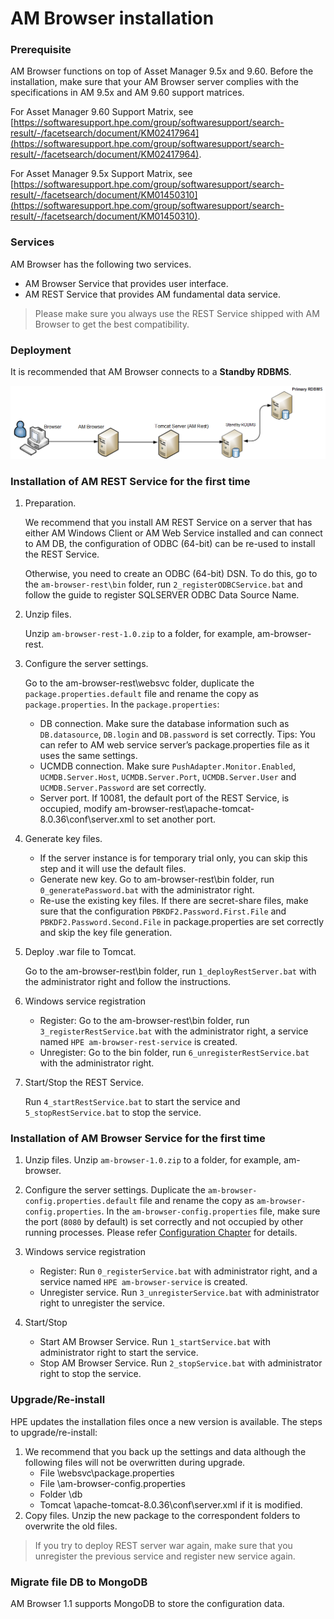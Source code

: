 # AM Browser installation

### Prerequisite

AM Browser functions on top of Asset Manager 9.5x and 9.60. Before the installation, make sure that your AM Browser server complies with the specifications in AM 9.5x and AM 9.60 support matrices. 

For Asset Manager 9.60 Support Matrix, see [https://softwaresupport.hpe.com/group/softwaresupport/search-result/-/facetsearch/document/KM02417964](https://softwaresupport.hpe.com/group/softwaresupport/search-result/-/facetsearch/document/KM02417964).

For Asset Manager 9.5x Support Matrix, see [https://softwaresupport.hpe.com/group/softwaresupport/search-result/-/facetsearch/document/KM01450310](https://softwaresupport.hpe.com/group/softwaresupport/search-result/-/facetsearch/document/KM01450310).

### Services

AM Browser has the following two services.

- AM Browser Service that provides user interface.
- AM REST Service that provides AM fundamental data service.

> Please make sure you always use the REST Service shipped with AM Browser to get the best compatibility.

### Deployment

It is recommended that AM Browser connects to a **Standby RDBMS**.

![Deploy diagram](img/AMB_1.0_Standalone.png)


### Installation of AM REST Service for the first time

1. Preparation. 

    We recommend that you install AM REST Service on a server that has either AM Windows Client or AM Web Service installed and can connect to AM DB, the configuration of ODBC (64-bit) can be re-used to install the REST Service.

    Otherwise, you need to create an ODBC (64-bit) DSN. To do this, go to the `am-browser-rest\bin` folder, run `2_registerODBCService.bat` and follow the guide to register SQLSERVER ODBC Data Source Name.


1. Unzip files. 

    Unzip `am-browser-rest-1.0.zip` to a folder, for example, am-browser-rest.

1. Configure the server settings. 

    Go to the am-browser-rest\websvc folder, duplicate the `package.properties.default` file and rename the copy as `package.properties`. In the `package.properties`:

    - DB connection. Make sure the database information such as `DB.datasource`, `DB.login` and `DB.password` is set correctly. Tips: You can refer to AM web service server’s package.properties file as it uses the same settings.
    - UCMDB connection. Make sure `PushAdapter.Monitor.Enabled`, `UCMDB.Server.Host`, `UCMDB.Server.Port`, `UCMDB.Server.User` and `UCMDB.Server.Password` are set correctly.
    - Server port. If 10081, the default port of the REST Service, is occupied, modify am-browser-rest\apache-tomcat-8.0.36\conf\server.xml to set another port.

1. Generate key files.
    
    - If the server instance is for temporary trial only, you can skip this step and it will use the default files.
    - Generate new key. Go to am-browser-rest\bin folder, run `0_generatePassword.bat` with the administrator right.
    - Re-use the existing key files. If there are secret-share files, make sure that the configuration `PBKDF2.Password.First.File` and `PBKDF2.Password.Second.File` in package.properties are set correctly and skip the key file generation.

1. Deploy .war file to Tomcat. 

    Go to the am-browser-rest\bin folder, run `1_deployRestServer.bat` with the administrator right and follow the instructions.

1. Windows service registration

    - Register: Go to the am-browser-rest\bin folder, run `3_registerRestService.bat` with the administrator right, a service named `HPE am-browser-rest-service` is created.
    - Unregister: Go to the bin folder, run `6_unregisterRestService.bat` with the administrator right.

1. Start/Stop the REST Service. 

    Run `4_startRestService.bat` to start the service and `5_stopRestService.bat` to stop the service.


### Installation of AM Browser Service for the first time

1. Unzip files. Unzip `am-browser-1.0.zip` to a folder, for example, am-browser. 
1. Configure the server settings. Duplicate the `am-browser-config.properties.default` file and rename the copy as `am-browser-config.properties`. 
In the `am-browser-config.properties` file, make sure the port (`8080` by default) is set correctly and not occupied by other running processes.
Please refer [Configuration Chapter](configuration) for details.

1. Windows service registration
    - Register: Run `0_registerService.bat` with administrator right, and a service named `HPE am-browser-service` is created.
    - Unregister service. Run `3_unregisterService.bat` with administrator right to unregister the service.
1. Start/Stop
    - Start AM Browser Service. Run `1_startService.bat` with administrator right to start the service.
    - Stop AM Browser Service. Run `2_stopService.bat` with administrator right to stop the service.

### Upgrade/Re-install

HPE updates the installation files once a new version is available. The steps to upgrade/re-install:

1. We recommend that you back up the settings and data although the following files will not be overwritten during upgrade.
    - File <am-browser-rest>\websvc\package.properties
    - File <am-browser>\am-browser-config.properties
    - Folder <am-browser>\db
    - Tomcat <am-browser-rest>\apache-tomcat-8.0.36\conf\server.xml if it is modified.
1. Copy files. Unzip the new package to the correspondent folders to overwrite the old files.

> If you try to deploy REST server war again, make sure that you unregister the previous service and register new service again.

### Migrate file DB to MongoDB

AM Browser 1.1 supports MongoDB to store the configuration data. 